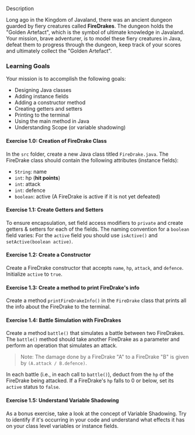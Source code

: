 Description

Long ago in the Kingdom of Javaland, there was an ancient dungeon guarded by fiery creatures called **FireDrakes**. The dungeon holds the "Golden Artefact", which is the symbol of ultimate knowledge in Javaland. Your mission, brave adventurer, is to model these fiery creatures in Java, defeat them to progress through the dungeon, keep track of your scores and ultimately collect the "Golden Artefact".

### Learning Goals

Your mission is to accomplish the following goals:
* Designing Java classes
* Adding instance fields
* Adding a constructor method
* Creating getters and setters
* Printing to the terminal
* Using the main method in Java
* Understanding Scope (or variable shadowing)

#### Exercise 1.0: Creation of FireDrake Class 

In the `src` folder, create a new Java class titled `FireDrake.java`. The FireDrake class should contain the following attributes (instance fields): 

- `String`: name
- `int`: hp (**hit points**)
- `int`: attack 
- `int`: defence
- `boolean`: active (A FireDrake is active if it is not yet defeated)

#### Exercise 1.1: Create Getters and Setters

To ensure encapsulation, set field access modifiers to `private` and create getters & setters for each of the fields. The naming convention for a `boolean` field varies: For the `active` field you should use `isActive()` and `setActive(boolean active)`. 

#### Exercise 1.2: Create a Constructor 

Create a FireDrake constructor that accepts `name`, `hp`, `attack`, and `defence`. Initialize `active` to `true`.

#### Exercise 1.3: Create a method to print FireDrake's info 

Create a method `printFireDrakeInfo()` in the `FireDrake` class that prints all the info about the FireDrake to the terminal.

#### Exercise 1.4: Battle Simulation with FireDrakes

Create a method `battle()` that simulates a battle between two FireDrakes. The `battle()` method should take another FireDrake as a parameter and perform an operation that simulates an attack. 

> Note: The damage done by a FireDrake "A" to a FireDrake "B" is given by `(A.attack / B.defence)`. 

In each battle (i.e., in each call to `battle()`), deduct from the `hp` of the FireDrake being attacked. If a FireDrake's `hp` falls to 0 or below, set its `active` status to `false`.

#### Exercise 1.5: Understand Variable Shadowing

As a bonus exercise, take a look at the concept of Variable Shadowing. Try to identify if it's occurring in your code and understand what effects it has on your class level variables or instance fields.
